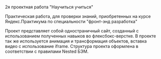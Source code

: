 2я проектная работа "Научиться учиться"

Практическая работа, для проверки знаний, приобретенных на курсе Яндекс.Практикума по специальности "фронт-энд разработка"

Проект представляет собой одностраничный сайт, созданный с использованием полученных навыков во флексбокс-верстке. В проекте так же используется анимация и трансформация объектов, вставка видео с использование iframe. Структура проекта оформлена в соответствии с правилами Nested БЭМ.
